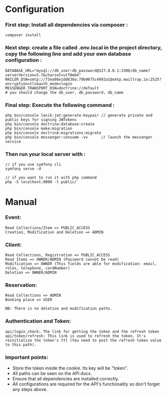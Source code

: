 <h1>Configuration</h1>

<h3>First step: Install all dependencies via composer :</h3>
  
    composer install
 
<h3>Next step: create a file called .env.local in the project directory, copy the following line and add your own database configuration :</h3>
 
    DATABASE_URL="mysql://db_user:db_password@127.0.0.1:3306/db_name?serverVersion=5.7&charset=utf8mb4"
    MAILER_DSN=smtp://73ea86e1dd630a:79b9675c4992a1@smtp.mailtrap.io:2525?encryption=tls&auth_mode=login
    MESSENGER_TRANSPORT_DSN=doctrine://default
    # you should change the db_user, db_password, db_name

 <h3>Final step: Execute the following command :</h3>
 
    php bin/console lexik:jwt:generate-keypair // generate private and public keys for signing JWTokens 
    php bin/console doctrine:database:create
    php bin/console make:migration
    php bin/console doctrine:migrations:migrate
    php bin/console messenger:consume -vv      // launch the messenger service

<h3>Then run your local server with : </h3>
    
    // if you use symfony cli
    symfony serve -d
    
    // if you want to run it with php command
    php -S localhost:8000 -t public/   


<h1>Manual</h1>

### Event:

    Read Collections/Item => PUBLIC_ACCESS
    Creation, Modification and Deletion => ADMIN

### Client:

    Read Collections, Registration => PUBLIC_ACCESS
    Read Items => OWNER/ADMIN (Password cannot be read)
    Modification => OWNER (This fields are able for modification: email, roles, telephone, cardNumber)
    Deletion => OWNER/ADMIN

### Reservation:
    Read Collections => ADMIN
    Booking place => USER

    NB: There is no deletion and modification paths.

### Authentication and Token:

    api/login_check: The link for getting the token and the refresh token
    api/token/refresh: This link is used to refresh the token. It's reinitialize the token's ttl (You need to post the refresh token value to this path).

### Important points:

<ul>
    <li>Store the token inside the cookie. Its key will be "token".</li>
    <li>All paths can be seen on the API docs.</li>
    <li>Ensure that all dependencies are installed correctly.</li>
    <li>All configurations are required for the API's functionality so don't forget any steps above.</li>
<ul>